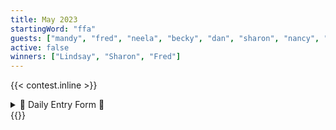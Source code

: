 ```yaml
---
title: May 2023
startingWord: "ffa"
guests: ["mandy", "fred", "neela", "becky", "dan", "sharon", "nancy", "jeran", "lindsay"]
active: false
winners: ["Lindsay", "Sharon", "Fred"]
---
```


{{< contest.inline >}}
<details>
  <summary>🎯 Daily Entry Form 👋</summary>
  <iframe src="https://docs.google.com/forms/d/e/1FAIpQLScYCyiyFWECOKu4odyCze8AhGBgn6XB--qwDVvaDVBb3zm77Q/viewform?embedded=true" width="640" height="1232" frameborder="0" marginheight="0" marginwidth="0">Loading…</iframe>
</details>
{{</ contest.inline >}}
